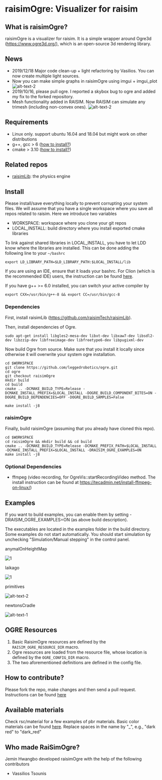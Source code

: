 # raisimOgre: Visualizer for raisim

## What is raisimOgre?
raisimOgre is a visualizer for raisim. It is a simple wrapper around Ogre3d (https://www.ogre3d.org/), which is an open-source 3d rendering library.

## News
- 2019/12/18 Major code clean-up + light refactoring by Vasilios. You can now create multiple light sources.
- Now you can make simple graphs in raisimOgre using imgui + imgui_plot
![alt-text-2](img/anymal.gif "graph")
- 2019/10/16, please pull ogre. I reported a skybox bug to ogre and added my fix to the forked repository.
- Mesh functionality added in RAISIM. Now RAISIM can simulate any trimesh (including non-convex ones).
![alt-text-2](img/monkeys.gif "meshes")

## Requirements
- Linux only. support ubuntu 16.04 and 18.04 but might work on other distributions
- g++, gcc > 6 ([how to install?](https://github.com/jhwangbo/raisimHelp/tree/master#how-to-install-latest-version-of-g))
- cmake > 3.10 ([how to install?](https://github.com/jhwangbo/raisimHelp/tree/master#how-to-install-cmake))

## Related repos
- [raisimLib](https://github.com/raisimTech/raisimLib): the physics engine

## Install
Please install/save everything locally to prevent corrupting your system files. We will assume that you have a single workspace where you save all repos related to raisim. Here we introduce two variables

- WORKSPACE: workspace where you clone your git repos
- LOCAL_INSTALL: build directory where you install exported cmake libraries

To link against shared libraries in LOCAL_INSTALL, you have to let LDD know where the libraries are installed. This can be done adding the following line to your ```~/bashrc```

```commandline
export LD_LIBRARY_PATH=$LD_LIBRARY_PATH:$LOCAL_INSTALL/lib
```

If you are using an IDE, ensure that it loads your bashrc. For Clion (which is the recommended IDE) users, the instruction can be found [here](https://github.com/jhwangbo/raisimHelp/blob/master/README.md#how-to-use-variables-defined-in-your-bashrc-in-clion).

If you have g++ >= 6.0 installed, you can switch your active compiler by
```commandline
export CXX=/usr/bin/g++-8 && export CC=/usr/bin/gcc-8
```

### Dependencies
First, install raisimLib (https://github.com/raisimTech/raisimLib).

Then, install dependencies of Ogre.
```commandline
sudo apt-get install libgles2-mesa-dev libxt-dev libxaw7-dev libsdl2-dev libzzip-dev libfreeimage-dev libfreetype6-dev libpugixml-dev
```

Now build Ogre from source. Make sure that you install it locally since otherwise it will overwrite your system ogre installation.
```commandline
cd $WORKSPACE
git clone https://github.com/leggedrobotics/ogre.git
cd ogre
git checkout raisimOgre
mkdir build
cd build
cmake .. -DCMAKE_BUILD_TYPE=Release -DCMAKE_INSTALL_PREFIX=$LOCAL_INSTALL -DOGRE_BUILD_COMPONENT_BITES=ON -DOGRE_BUILD_DEPENDENCIES=OFF -DOGRE_BUILD_SAMPLES=False

make install -j8
```

### raisimOgre
Finally, build raisimOgre (assuming that you already have cloned this repo).
```commandline
cd $WORKSPACE
cd raisimOgre && mkdir build && cd build
cmake .. -DCMAKE_BUILD_TYPE=Release -DCMAKE_PREFIX_PATH=$LOCAL_INSTALL -DCMAKE_INSTALL_PREFIX=$LOCAL_INSTALL -DRAISIM_OGRE_EXAMPLES=ON
make install -j8
```

### Optional Dependencies
- ffmpeg (video recording, for OgreVis::startRecordingVideo method. The install instruction can be found at https://tecadmin.net/install-ffmpeg-on-linux/)

## Examples
If you want to build examples, you can enable them by setting -DRAISIM_OGRE_EXAMPLES=ON (as above build description).

The executables are located in the examples folder in the build directory. Some examples do not start automatically. You should start simulation by unchecking "Simulation/Manual stepping" in the control panel.

anymalOnHeightMap

![1](img/heightmap.gif "heightmap")

laikago

![1](img/laikago.gif "laikago")

primitives

![alt-text-2](img/primitives.gif "primitives")

newtonsCradle

![alt-text-1](img/newton.gif "newton")


## OGRE Resources
1. Basic RaisimOgre resources are defined by the `RAISIM_OGRE_RESOURCE_DIR` macro.
2. Ogre resources are loaded from the resource file, whose location is defined by the `OGRE_CONFIG_DIR` macro.
3. The two aforementioned definitions are defined in the config file.

## How to contribute?
Please fork the repo, make changes and then send a pull request. Instructions can be found [here](https://help.github.com/en/articles/creating-a-pull-request-from-a-fork)

## Available materials
Check rsc/material for a few examples of pbr materials. 
Basic color materials can be found [here](https://www.rapidtables.com/web/color/RGB_Color.html). Replace spaces in the name by "_", e.g., "dark red" to "dark_red"

## Who made RaiSimOgre?
Jemin Hwangbo developed raisimOgre with the help of the following contributors

- Vassilios Tsounis

